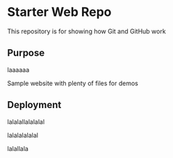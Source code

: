 # Starter Web Repo

This repository is for showing how Git and GitHub work

## Purpose
laaaaaa

Sample website with plenty of files for demos

## Deployment

lalalallalalalal


lalalalalalal



lalallala
